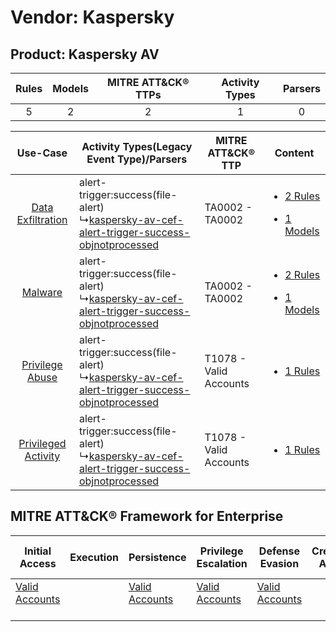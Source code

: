 Vendor: Kaspersky
=================
Product: Kaspersky AV
---------------------
| Rules | Models | MITRE ATT&CK® TTPs | Activity Types | Parsers |
|:-----:|:------:|:------------------:|:--------------:|:-------:|
|   5   |   2    |         2          |       1        |    0    |

|    Use-Case    | Activity Types(Legacy Event Type)/Parsers    | MITRE ATT&CK® TTP          | Content    |
|:----:| ---- | ---- | ---- |
|   [Data Exfiltration](../../../UseCases/uc_data_exfiltration.md)   |  alert-trigger:success(file-alert)<br> ↳[kaspersky-av-cef-alert-trigger-success-objnotprocessed](Ps/pC_kasperskyavcefalerttriggersuccessobjnotprocessed.md)<br> | TA0002 - TA0002<br>        | [<ul><li>2 Rules</li></ul><ul><li>1 Models</li></ul>](RM/r_m_kaspersky_kaspersky_av_Data_Exfiltration.md) |
|    [Malware](../../../UseCases/uc_malware.md)    |  alert-trigger:success(file-alert)<br> ↳[kaspersky-av-cef-alert-trigger-success-objnotprocessed](Ps/pC_kasperskyavcefalerttriggersuccessobjnotprocessed.md)<br> | TA0002 - TA0002<br>        | [<ul><li>2 Rules</li></ul><ul><li>1 Models</li></ul>](RM/r_m_kaspersky_kaspersky_av_Malware.md)    |
|     [Privilege Abuse](../../../UseCases/uc_privilege_abuse.md)     |  alert-trigger:success(file-alert)<br> ↳[kaspersky-av-cef-alert-trigger-success-objnotprocessed](Ps/pC_kasperskyavcefalerttriggersuccessobjnotprocessed.md)<br> | T1078 - Valid Accounts<br> | [<ul><li>1 Rules</li></ul>](RM/r_m_kaspersky_kaspersky_av_Privilege_Abuse.md)    |
| [Privileged Activity](../../../UseCases/uc_privileged_activity.md) |  alert-trigger:success(file-alert)<br> ↳[kaspersky-av-cef-alert-trigger-success-objnotprocessed](Ps/pC_kasperskyavcefalerttriggersuccessobjnotprocessed.md)<br> | T1078 - Valid Accounts<br> | [<ul><li>1 Rules</li></ul>](RM/r_m_kaspersky_kaspersky_av_Privileged_Activity.md)    |

MITRE ATT&CK® Framework for Enterprise
--------------------------------------
| Initial Access                                                      | Execution | Persistence                                                         | Privilege Escalation                                                | Defense Evasion                                                     | Credential Access | Discovery | Lateral Movement | Collection | Command and Control | Exfiltration | Impact |
| ------------------------------------------------------------------- | --------- | ------------------------------------------------------------------- | ------------------------------------------------------------------- | ------------------------------------------------------------------- | ----------------- | --------- | ---------------- | ---------- | ------------------- | ------------ | ------ |
| [Valid Accounts](https://attack.mitre.org/techniques/T1078)<br><br> |           | [Valid Accounts](https://attack.mitre.org/techniques/T1078)<br><br> | [Valid Accounts](https://attack.mitre.org/techniques/T1078)<br><br> | [Valid Accounts](https://attack.mitre.org/techniques/T1078)<br><br> |                   |           |                  |            |                     |              |        |